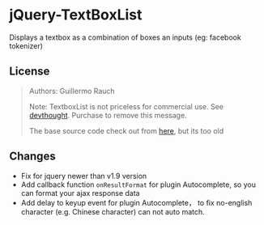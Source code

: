 # jQuery-TextBoxList
Displays a textbox as a combination of boxes an inputs (eg: facebook tokenizer)

## License

>Authors:
>	Guillermo Rauch
>
>	
>Note:
>	TextboxList is not priceless for commercial use. See [devthought](http://devthought.com/projects/jquery/textboxlist/). 
>	Purchase to remove this message.
>
>
>   The base source code check out from [here](https://github.com/nicwolff/jQuery-TextBoxList), but its too old

## Changes

 - Fix for jquery newer than v1.9 version
 - Add callback function `onResultFormat` for plugin Autocomplete, so you can format your ajax response data 
 - Add delay to keyup event for plugin Autocomplete， to fix no-english character (e.g. Chinese character) can not auto match.


